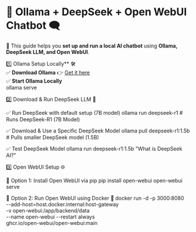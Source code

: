 # 🦙 Ollama + DeepSeek + Open WebUI Chatbot 🗨️  

🚀 This guide helps you **set up and run a local AI chatbot** using **Ollama, DeepSeek LLM, and Open WebUI**.  

1️⃣ Ollama Setup Locally** 🛠️  
✅ **Download Ollama** 👉 [Get it here](https://ollama.com/)  
✅ **Start Ollama Locally**   
ollama serve

2️⃣ Download & Run DeepSeek LLM 🤖

✅ Run DeepSeek with default setup (7B model)
ollama run deepseek-r1  # Runs DeepSeek-R1 (7B Model)

✅ Download & Use a Specific DeepSeek Model
ollama pull deepseek-r1:1.5b  # Pulls smaller DeepSeek model (1.5B)

✅ Test DeepSeek Model
ollama run deepseek-r1:1.5b "What is DeepSeek AI?"


3️⃣ Open WebUI Setup 🌐

📌 Option 1: Install Open WebUI via pip
pip install open-webui
open-webui serve

📌 Option 2: Run Open WebUI using Docker 🐳
docker run -d -p 3000:8080 \
  --add-host=host.docker.internal:host-gateway \
  -v open-webui:/app/backend/data \
  --name open-webui --restart always \
  ghcr.io/open-webui/open-webui:main